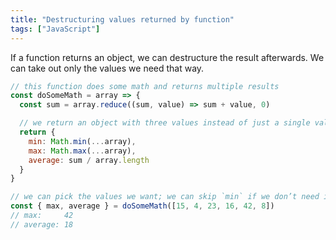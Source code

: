 ```yaml
---
title: "Destructuring values returned by function"
tags: ["JavaScript"]
---
```

If a function returns an object, we can destructure the result afterwards. We can take out only the values we need that way.

```js
// this function does some math and returns multiple results
const doSomeMath = array => {
  const sum = array.reduce((sum, value) => sum + value, 0)

  // we return an object with three values instead of just a single value
  return {
    min: Math.min(...array),
    max: Math.max(...array),
    average: sum / array.length
  }
}

// we can pick the values we want; we can skip `min` if we don’t need it
const { max, average } = doSomeMath([15, 4, 23, 16, 42, 8])
// max:     42
// average: 18
```
